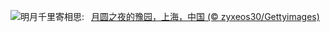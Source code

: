 ![](https://www.bing.com/th?id=OHR.MidAutumnFestival2024_ZH-CN9096556094_UHD.jpg&w=1000)明月千里寄相思:&nbsp;&ensp;[月圆之夜的豫园，上海，中国 (© zyxeos30/Gettyimages)](https://www.bing.com/th?id=OHR.MidAutumnFestival2024_ZH-CN9096556094_UHD.jpg)
<br><br/>
